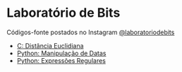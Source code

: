 # Laboratório de Bits
Códigos-fonte postados no Instagram [@laboratoriodebits](https://instagram.com/laboratoriodebits)

- [C: Distância Euclidiana](https://github.com/ygordev/laboratoriodebits/blob/main/distanciaEuclidiana.c)
- [Python: Manipulação de Datas](https://github.com/ygordev/laboratoriodebits/blob/main/datas.py)
- [Python: Expressões Regulares](https://github.com/ygordev/laboratoriodebits/blob/main/ExpressoesRegulares.py)
